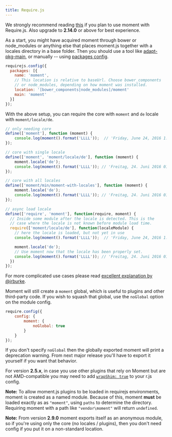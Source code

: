 ```yaml
---
title: Require.js
---
```


We strongly recommend reading
[this](https://github.com/requirejs/requirejs/issues/1554#issuecomment-226269905)
if you plan to use moment with Require.js. Also upgrade to **2.14.0** or above
for best experience.

As a start, you might have acquired moment through bower or node_modules or
anything else that places moment.js together with a locales directory in a base
folder. Then you should use a tool like
[adapt-pkg-main](https://github.com/jrburke/adapt-pkg-main), or manually --
using [packages config](http://requirejs.org/docs/api.html#packages).

<!-- skip-example -->
```javascript
requirejs.config({
  packages: [{
    name: 'moment',
    // This location is relative to baseUrl. Choose bower_components
    // or node_modules, depending on how moment was installed.
    location: '[bower_components|node_modules]/moment'
    main: 'moment'
  }]
});
```

With the above setup, you can require the core with `moment` and `de` locale
with `moment/locale/de`.

<!-- skip-example -->
```javascript
// only needing core
define(['moment'], function (moment) {
	console.log(moment().format('LLLL'));  // 'Friday, June 24, 2016 1:42 AM'
});

// core with single locale
define(['moment', 'moment/locale/de'], function (moment) {
	moment.locale('de');
	console.log(moment().format('LLLL')); // 'Freitag, 24. Juni 2016 01:42'
});

// core with all locales
define(['moment/min/moment-with-locales'], function (moment) {
	moment.locale('de');
	console.log(moment().format('LLLL')); // 'Freitag, 24. Juni 2016 01:42'
});

// async load locale
define(['require', 'moment'], function(require, moment) {
  // Inside some module after the locale is detected. This is the
  // case where the locale is not known before module load time.
  require(['moment/locale/de'], function(localeModule) {
    // here the locale is loaded, but not yet in use
    console.log(moment().format('LLLL'));  // 'Friday, June 24, 2016 1:42 AM'

    moment.locale('de');
    // Use moment now that the locale has been properly set.
    console.log(moment().format('LLLL')); // 'Freitag, 24. Juni 2016 01:42'
  })
});
```

For more complicated use cases please read [excellent explanation by @jrburke](https://github.com/requirejs/requirejs/issues/1554#issuecomment-226269905).

Moment will still create a `moment` global, which is useful to plugins and other third-party code. If you wish to squash that global, use the `noGlobal` option on the module config.

<!-- skip-example -->
```javascript
require.config({
    config: {
        moment: {
            noGlobal: true
        }
    }
});
```

If you don't specify `noGlobal` then the globally exported moment will print
a deprecation warning. From next major release you'll have to export it
yourself if you want that behavior.

For version **2.5.x**, in case you use other plugins that rely on Moment but are
not AMD-compatible you may need to add [`wrapShim:
true`](https://github.com/jrburke/r.js/blob/b8a6982d2923ae8389355edaa50d2b7f8065a01a/build/example.build.js#L68-L78)
to your r.js config.

__Note:__ To allow moment.js plugins to be loaded in requirejs environments, moment is created as a named module. Because of this, moment __must__ be loaded exactly as as `"moment"`, using `paths` to determine the directory. Requiring moment with a path like `"vendor\moment"` will return `undefined`.

__Note:__ From version **2.9.0** moment exports itself as an anonymous module,
so if you're using only the core (no locales / plugins), then you don't need
config if you put it on a non-standard location.
